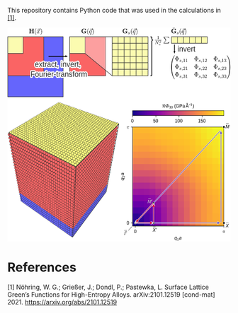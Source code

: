 This repository contains Python code that was used in the calculations in [[1]](#1).

<img src="https://github.com/wgnoehring/surface_stiffness/blob/master/assets/overview.png" width="548" height="484">

# References

<a id="1">[1] Nöhring, W. G.; Grießer, J.; Dondl, P.; Pastewka, L. Surface Lattice Green’s Functions for High-Entropy Alloys. arXiv:2101.12519 [cond-mat] 2021. https://arxiv.org/abs/2101.12519
  

